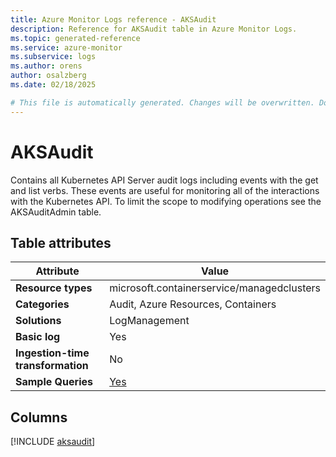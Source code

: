 ```yaml
---
title: Azure Monitor Logs reference - AKSAudit
description: Reference for AKSAudit table in Azure Monitor Logs.
ms.topic: generated-reference
ms.service: azure-monitor
ms.subservice: logs
ms.author: orens
author: osalzberg
ms.date: 02/18/2025

# This file is automatically generated. Changes will be overwritten. Do not change this file directly.
---
```


# AKSAudit

Contains all Kubernetes API Server audit logs including events with the get and list verbs. These events are useful for monitoring all of the interactions with the Kubernetes API. To limit the scope to modifying operations see the AKSAuditAdmin table.


## Table attributes

|Attribute|Value|
|---|---|
|**Resource types**|microsoft.containerservice/managedclusters|
|**Categories**|Audit, Azure Resources, Containers|
|**Solutions**| LogManagement|
|**Basic log**|Yes|
|**Ingestion-time transformation**|No|
|**Sample Queries**|[Yes](/azure/azure-monitor/reference/queries/aksaudit)|



## Columns
  
[!INCLUDE [aksaudit](~/reusable-content/ce-skilling/azure/includes/azure-monitor/reference/tables/aksaudit-include.md)]
